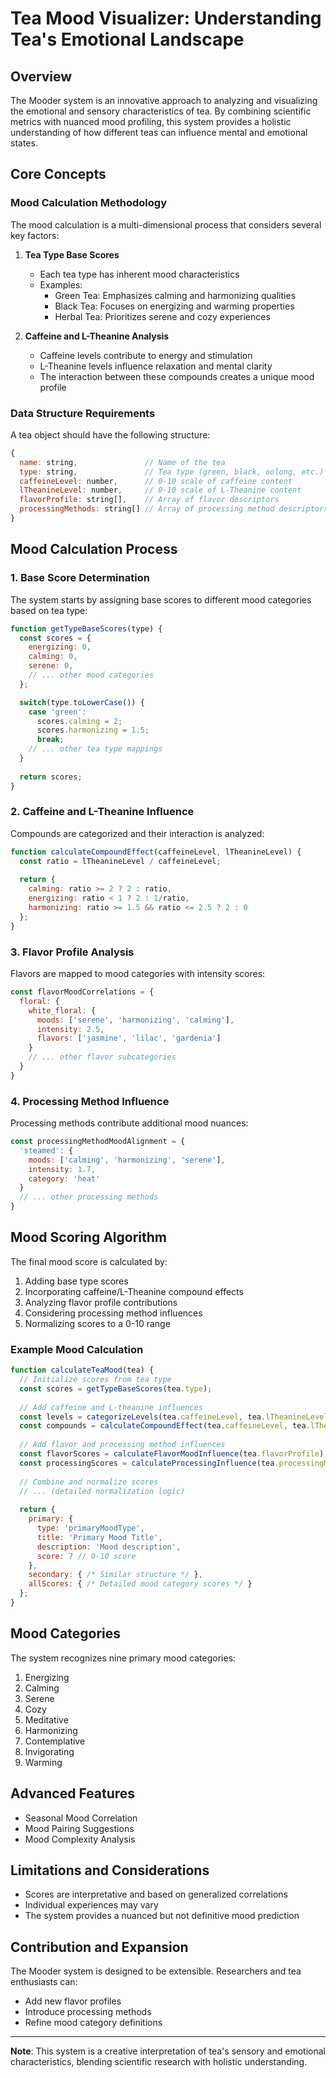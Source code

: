 # Tea Mood Visualizer: Understanding Tea's Emotional Landscape

## Overview

The Mooder system is an innovative approach to analyzing and visualizing the emotional and sensory characteristics of tea. By combining scientific metrics with nuanced mood profiling, this system provides a holistic understanding of how different teas can influence mental and emotional states.

## Core Concepts

### Mood Calculation Methodology

The mood calculation is a multi-dimensional process that considers several key factors:

1. **Tea Type Base Scores**
   - Each tea type has inherent mood characteristics
   - Examples:
     - Green Tea: Emphasizes calming and harmonizing qualities
     - Black Tea: Focuses on energizing and warming properties
     - Herbal Tea: Prioritizes serene and cozy experiences

2. **Caffeine and L-Theanine Analysis**
   - Caffeine levels contribute to energy and stimulation
   - L-Theanine levels influence relaxation and mental clarity
   - The interaction between these compounds creates a unique mood profile

### Data Structure Requirements

A tea object should have the following structure:

```javascript
{
  name: string,               // Name of the tea
  type: string,               // Tea type (green, black, oolong, etc.)
  caffeineLevel: number,      // 0-10 scale of caffeine content
  lTheanineLevel: number,     // 0-10 scale of L-Theanine content
  flavorProfile: string[],    // Array of flavor descriptors
  processingMethods: string[] // Array of processing method descriptors
}
```

## Mood Calculation Process

### 1. Base Score Determination

The system starts by assigning base scores to different mood categories based on tea type:

```javascript
function getTypeBaseScores(type) {
  const scores = {
    energizing: 0,
    calming: 0,
    serene: 0,
    // ... other mood categories
  };

  switch(type.toLowerCase()) {
    case 'green':
      scores.calming = 2;
      scores.harmonizing = 1.5;
      break;
    // ... other tea type mappings
  }
  
  return scores;
}
```

### 2. Caffeine and L-Theanine Influence

Compounds are categorized and their interaction is analyzed:

```javascript
function calculateCompoundEffect(caffeineLevel, lTheanineLevel) {
  const ratio = lTheanineLevel / caffeineLevel;
  
  return {
    calming: ratio >= 2 ? 2 : ratio,
    energizing: ratio < 1 ? 2 : 1/ratio,
    harmonizing: ratio >= 1.5 && ratio <= 2.5 ? 2 : 0
  };
}
```

### 3. Flavor Profile Analysis

Flavors are mapped to mood categories with intensity scores:

```javascript
const flavorMoodCorrelations = {
  floral: {
    white_floral: {
      moods: ['serene', 'harmonizing', 'calming'],
      intensity: 2.5,
      flavors: ['jasmine', 'lilac', 'gardenia']
    }
    // ... other flavor subcategories
  }
}
```

### 4. Processing Method Influence

Processing methods contribute additional mood nuances:

```javascript
const processingMethodMoodAlignment = {
  'steamed': {
    moods: ['calming', 'harmonizing', 'serene'],
    intensity: 1.7,
    category: 'heat'
  }
  // ... other processing methods
}
```

## Mood Scoring Algorithm

The final mood score is calculated by:
1. Adding base type scores
2. Incorporating caffeine/L-Theanine compound effects
3. Analyzing flavor profile contributions
4. Considering processing method influences
5. Normalizing scores to a 0-10 range

### Example Mood Calculation

```javascript
function calculateTeaMood(tea) {
  // Initialize scores from tea type
  const scores = getTypeBaseScores(tea.type);
  
  // Add caffeine and L-theanine influences
  const levels = categorizeLevels(tea.caffeineLevel, tea.lTheanineLevel);
  const compounds = calculateCompoundEffect(tea.caffeineLevel, tea.lTheanineLevel);
  
  // Add flavor and processing method influences
  const flavorScores = calculateFlavorMoodInfluence(tea.flavorProfile);
  const processingScores = calculateProcessingInfluence(tea.processingMethods);
  
  // Combine and normalize scores
  // ... (detailed normalization logic)
  
  return {
    primary: { 
      type: 'primaryMoodType', 
      title: 'Primary Mood Title', 
      description: 'Mood description',
      score: 7 // 0-10 score
    },
    secondary: { /* Similar structure */ },
    allScores: { /* Detailed mood category scores */ }
  };
}
```

## Mood Categories

The system recognizes nine primary mood categories:
1. Energizing
2. Calming
3. Serene
4. Cozy
5. Meditative
6. Harmonizing
7. Contemplative
8. Invigorating
9. Warming

## Advanced Features

- Seasonal Mood Correlation
- Mood Pairing Suggestions
- Mood Complexity Analysis

## Limitations and Considerations

- Scores are interpretative and based on generalized correlations
- Individual experiences may vary
- The system provides a nuanced but not definitive mood prediction

## Contribution and Expansion

The Mooder system is designed to be extensible. Researchers and tea enthusiasts can:
- Add new flavor profiles
- Introduce processing methods
- Refine mood category definitions

---

**Note**: This system is a creative interpretation of tea's sensory and emotional characteristics, blending scientific research with holistic understanding.
